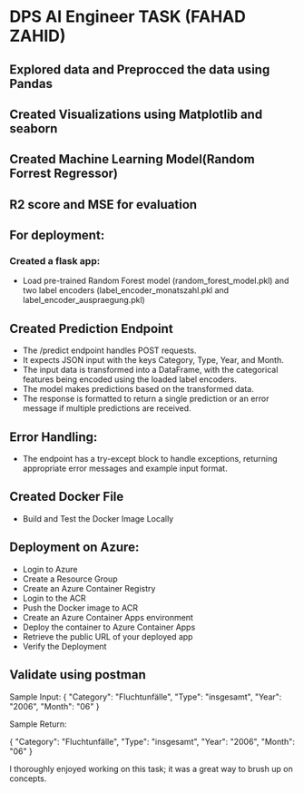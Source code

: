 # DPS AI Engineer TASK (FAHAD ZAHID)

## Explored data and Preprocced the data using Pandas

## Created Visualizations using Matplotlib and seaborn

## Created Machine Learning Model(Random Forrest Regressor)

## R2 score and MSE for evaluation

## For deployment:
### Created a flask app:
- Load pre-trained Random Forest model (random_forest_model.pkl) and two label encoders (label_encoder_monatszahl.pkl and label_encoder_auspraegung.pkl)

## Created Prediction Endpoint

- The /predict endpoint handles POST requests.
- It expects JSON input with the keys Category, Type, Year, and Month.
- The input data is transformed into a DataFrame, with the categorical features being encoded using the loaded label encoders.
- The model makes predictions based on the transformed data.
- The response is formatted to return a single prediction or an error message if multiple predictions are received.

## Error Handling:
- The endpoint has a try-except block to handle exceptions, returning appropriate error messages and example input format.

## Created Docker File
- Build and Test the Docker Image Locally

## Deployment on Azure:
- Login to Azure
- Create a Resource Group
- Create an Azure Container Registry
- Login to the ACR
- Push the Docker image to ACR
- Create an Azure Container Apps environment
- Deploy the container to Azure Container Apps
- Retrieve the public URL of your deployed app
- Verify the Deployment

## Validate using postman

Sample Input:
{
    "Category": "Fluchtunfälle",
    "Type": "insgesamt",
    "Year": "2006",
    "Month": "06"
}

Sample Return:

{
    "Category": "Fluchtunfälle",
    "Type": "insgesamt",
    "Year": "2006",
    "Month": "06"
}


I thoroughly enjoyed working on this task; it was a great way to brush up on concepts.

